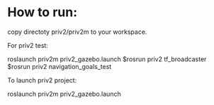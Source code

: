 # How to run:


copy directoty priv2/priv2m to your workspace.

For priv2 test:

roslaunch priv2m priv2_gazebo.launch
$rosrun priv2 tf_broadcaster 
$rosrun priv2 navigation_goals_test


To launch priv2 project:

roslaunch priv2m priv2_gazebo.launch

